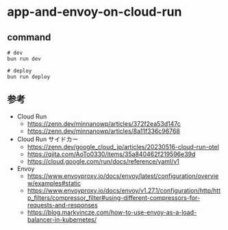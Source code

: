 # app-and-envoy-on-cloud-run

## command
```shell
# dev
bun run dev

# deploy
bun run deploy
```

## 参考
- Cloud Run
  - https://zenn.dev/minnanowp/articles/372f2ea53d147c
  - https://zenn.dev/minnanowp/articles/8a11f336c96768
- Cloud Run サイドカー
  - https://zenn.dev/google_cloud_jp/articles/20230516-cloud-run-otel
  - https://qiita.com/AoTo0330/items/35a840462f219596e39d
  - https://cloud.google.com/run/docs/reference/yaml/v1
- Envoy
  - https://www.envoyproxy.io/docs/envoy/latest/configuration/overview/examples#static
  - https://www.envoyproxy.io/docs/envoy/v1.27.1/configuration/http/http_filters/compressor_filter#using-different-compressors-for-requests-and-responses
  - https://blog.markvincze.com/how-to-use-envoy-as-a-load-balancer-in-kubernetes/
